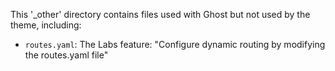 This '_other' directory contains files used with Ghost but not used by the theme,
including:

* `routes.yaml`: The Labs feature: "Configure dynamic routing by modifying the
  routes.yaml file"
